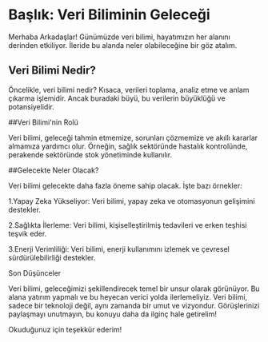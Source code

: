 # Başlık: Veri Biliminin Geleceği

Merhaba Arkadaşlar! Günümüzde veri bilimi, hayatımızın her alanını derinden etkiliyor. İleride bu alanda neler olabileceğine bir göz atalım.

## Veri Bilimi Nedir?

Öncelikle, veri bilimi nedir? Kısaca, verileri toplama, analiz etme ve anlam çıkarma işlemidir. Ancak buradaki büyü, bu verilerin büyüklüğü ve potansiyelidir.

##Veri Bilimi'nin Rolü

Veri bilimi, geleceği tahmin etmemize, sorunları çözmemize ve akıllı kararlar almamıza yardımcı olur. Örneğin, sağlık sektöründe hastalık kontrolünde, perakende sektöründe stok yönetiminde kullanılır.

##Gelecekte Neler Olacak?

Veri bilimi gelecekte daha fazla öneme sahip olacak. İşte bazı örnekler:

1.Yapay Zeka Yükseliyor: Veri bilimi, yapay zeka ve otomasyonun gelişimini destekler.

2.Sağlıkta İlerleme: Veri bilimi, kişiselleştirilmiş tedavileri ve erken teşhisi teşvik eder.

3.Enerji Verimliliği: Veri bilimi, enerji kullanımını izlemek ve çevresel sürdürülebilirliği destekler.

Son Düşünceler

Veri bilimi, geleceğimizi şekillendirecek temel bir unsur olarak görünüyor. Bu alana yatırım yapmalı ve bu heyecan verici yolda ilerlemeliyiz. Veri bilimi, sadece bir teknoloji değil, aynı zamanda bir umut ve vizyondur. Görüşlerinizi paylaşmayı unutmayın, bu konuyu daha da ilginç hale getirelim!

Okuduğunuz için teşekkür ederim!
